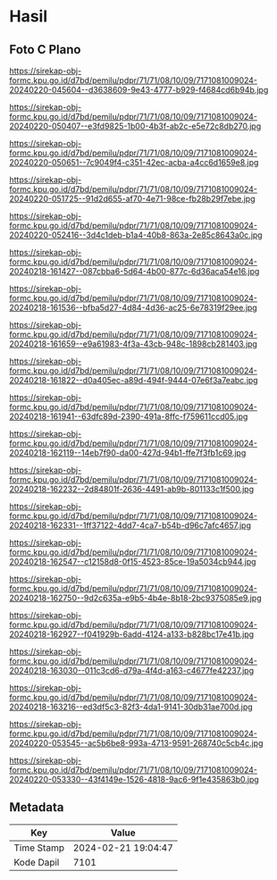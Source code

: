 # Hasil

## Foto C Plano

https://sirekap-obj-formc.kpu.go.id/d7bd/pemilu/pdpr/71/71/08/10/09/7171081009024-20240220-045604--d3638609-9e43-4777-b929-f4684cd6b94b.jpg

https://sirekap-obj-formc.kpu.go.id/d7bd/pemilu/pdpr/71/71/08/10/09/7171081009024-20240220-050407--e3fd9825-1b00-4b3f-ab2c-e5e72c8db270.jpg

https://sirekap-obj-formc.kpu.go.id/d7bd/pemilu/pdpr/71/71/08/10/09/7171081009024-20240220-050651--7c9049f4-c351-42ec-acba-a4cc6d1659e8.jpg

https://sirekap-obj-formc.kpu.go.id/d7bd/pemilu/pdpr/71/71/08/10/09/7171081009024-20240220-051725--91d2d655-af70-4e71-98ce-fb28b29f7ebe.jpg

https://sirekap-obj-formc.kpu.go.id/d7bd/pemilu/pdpr/71/71/08/10/09/7171081009024-20240220-052416--3d4c1deb-b1a4-40b8-863a-2e85c8643a0c.jpg

https://sirekap-obj-formc.kpu.go.id/d7bd/pemilu/pdpr/71/71/08/10/09/7171081009024-20240218-161427--087cbba6-5d64-4b00-877c-6d36aca54e16.jpg

https://sirekap-obj-formc.kpu.go.id/d7bd/pemilu/pdpr/71/71/08/10/09/7171081009024-20240218-161536--bfba5d27-4d84-4d36-ac25-6e78319f29ee.jpg

https://sirekap-obj-formc.kpu.go.id/d7bd/pemilu/pdpr/71/71/08/10/09/7171081009024-20240218-161659--e9a61983-4f3a-43cb-948c-1898cb281403.jpg

https://sirekap-obj-formc.kpu.go.id/d7bd/pemilu/pdpr/71/71/08/10/09/7171081009024-20240218-161822--d0a405ec-a89d-494f-9444-07e6f3a7eabc.jpg

https://sirekap-obj-formc.kpu.go.id/d7bd/pemilu/pdpr/71/71/08/10/09/7171081009024-20240218-161941--63dfc89d-2390-491a-8ffc-f759611ccd05.jpg

https://sirekap-obj-formc.kpu.go.id/d7bd/pemilu/pdpr/71/71/08/10/09/7171081009024-20240218-162119--14eb7f90-da00-427d-94b1-ffe7f3fb1c69.jpg

https://sirekap-obj-formc.kpu.go.id/d7bd/pemilu/pdpr/71/71/08/10/09/7171081009024-20240218-162232--2d84801f-2636-4491-ab9b-801133c1f500.jpg

https://sirekap-obj-formc.kpu.go.id/d7bd/pemilu/pdpr/71/71/08/10/09/7171081009024-20240218-162331--1ff37122-4dd7-4ca7-b54b-d96c7afc4657.jpg

https://sirekap-obj-formc.kpu.go.id/d7bd/pemilu/pdpr/71/71/08/10/09/7171081009024-20240218-162547--c12158d8-0f15-4523-85ce-19a5034cb944.jpg

https://sirekap-obj-formc.kpu.go.id/d7bd/pemilu/pdpr/71/71/08/10/09/7171081009024-20240218-162750--9d2c635a-e9b5-4b4e-8b18-2bc9375085e9.jpg

https://sirekap-obj-formc.kpu.go.id/d7bd/pemilu/pdpr/71/71/08/10/09/7171081009024-20240218-162927--f041929b-6add-4124-a133-b828bc17e41b.jpg

https://sirekap-obj-formc.kpu.go.id/d7bd/pemilu/pdpr/71/71/08/10/09/7171081009024-20240218-163030--011c3cd6-d79a-4f4d-a163-c4677fe42237.jpg

https://sirekap-obj-formc.kpu.go.id/d7bd/pemilu/pdpr/71/71/08/10/09/7171081009024-20240218-163216--ed3df5c3-82f3-4da1-9141-30db31ae700d.jpg

https://sirekap-obj-formc.kpu.go.id/d7bd/pemilu/pdpr/71/71/08/10/09/7171081009024-20240220-053545--ac5b6be8-993a-4713-9591-268740c5cb4c.jpg

https://sirekap-obj-formc.kpu.go.id/d7bd/pemilu/pdpr/71/71/08/10/09/7171081009024-20240220-053330--43f4149e-1526-4818-9ac6-9f1e435863b0.jpg


## Metadata

| Key        | Value               |
| ---------- | ------------------- |
| Time Stamp | 2024-02-21 19:04:47 |
| Kode Dapil | 7101                |



